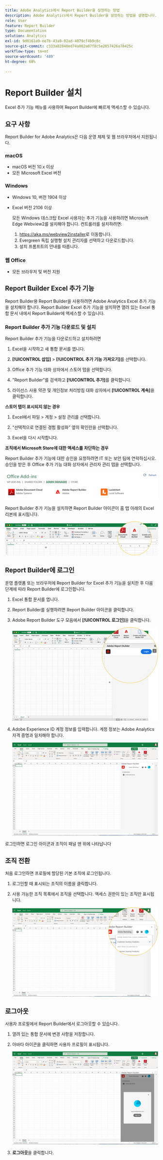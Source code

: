 ```yaml
---
title: Adobe Analytics에서 Report Builder을 설정하는 방법
description: Adobe Analytics에서 Report Builder을 설정하는 방법을 설명합니다.
role: User
feature: Report Builder
type: Documentation
solution: Analytics
exl-id: 9d0161a9-ee7b-43a9-92ad-4079cf4b9c6c
source-git-commit: c333a82848ed74a002a07f8c5e2857426a78425c
workflow-type: tm+mt
source-wordcount: '489'
ht-degree: 68%

---
```


# Report Builder 설치

Excel 추가 기능 메뉴를 사용하여 Report Builder에 빠르게 액세스할 수 있습니다.

## 요구 사항

Report Builder for Adobe Analytics은 다음 운영 체제 및 웹 브라우저에서 지원됩니다.

### macOS

- macOS 버전 10.x 이상
- 모든 Microsoft Excel 버전

### Windows

- Windows 10, 버전 1904 이상
- Excel 버전 2106 이상

  모든 Windows 데스크탑 Excel 사용자는 추가 기능을 사용하려면 Microsoft Edge Webview2를 설치해야 합니다. 컨트롤러를 설치하려면:

   1. <https://aka.ms/webview2installer>로 이동합니다.
   1. Evergreen 독립 실행형 설치 관리자를 선택하고 다운로드합니다.
   1. 설치 프롬프트의 안내를 따릅니다.

### 웹 Office

- 모든 브라우저 및 버전 지원


## Report Builder Excel 추가 기능

Report Builder용 Report Builder을 사용하려면 Adobe Analytics Excel 추가 기능을 설치해야 합니다. Report Builder Excel 추가 기능을 설치하면 열려 있는 Excel 통합 문서 내에서 Report Builder에 액세스할 수 있습니다.

### Report Builder 추가 기능 다운로드 및 설치

Report Builder 추가 기능을 다운로드하고 설치하려면

1. Excel을 시작하고 새 통합 문서를 엽니다.

1. **[!UICONTROL 삽입]** > **[!UICONTROL 추가 기능 가져오기]**&#x200B;를 선택합니다.

1. Office 추가 기능 대화 상자에서 스토어 탭을 선택합니다.

1. &quot;Report Builder&quot;를 검색하고 **[!UICONTROL 추가]**&#x200B;를 클릭합니다.

1. 라이선스 사용 약관 및 개인정보 처리방침 대화 상자에서 **[!UICONTROL 계속]**&#x200B;을 클릭합니다.

**스토어 탭이 표시되지 않는 경우**

1. Excel에서 파일 > 계정 > 설정 관리를 선택합니다.

1. “선택적으로 연결된 경험 활성화” 옆의 확인란을 선택합니다.

1. Excel을 다시 시작합니다.

**조직에서 Microsoft Store에 대한 액세스를 차단하는 경우**

Report Builder 추가 기능에 대한 승인을 요청하려면 IT 또는 보안 팀에 연락하십시오. 승인을 받은 후 Office 추가 기능 대화 상자에서 관리자 관리 탭을 선택합니다.

![Office 추가 기능 대화 상자의 관리자 관리 탭](./assets/image1.png)

Report Builder 추가 기능을 설치하면 Report Builder 아이콘이 홈 탭 아래의 Excel 리본에 표시됩니다.

![Excel의 Report Builder 아이콘](./assets/rb_app_icon.png)

## Report Builder에 로그인

운영 플랫폼 또는 브라우저에 Report Builder for Excel 추가 기능을 설치한 후 다음 단계에 따라 Report Builder에 로그인합니다.

1. Excel 통합 문서를 엽니다.

1. Report Builder를 실행하려면 Report Builder 아이콘을 클릭합니다.

1. Adobe Report Builder 도구 모음에서 **[!UICONTROL 로그인]**&#x200B;을 클릭합니다.

   ![Report Builder 로그인 단추를 클릭합니다.](./assets/rb_login.png)

1. Adobe Experience ID 계정 정보를 입력합니다. 계정 정보는 Adobe Analytics 자격 증명과 일치해야 합니다.

   ![로그인 아이콘 및 조직](./assets/image4.png)

로그인하면 로그인 아이콘과 조직이 패널 맨 위에 나타납니다

## 조직 전환

처음 로그인하면 프로필에 할당된 기본 조직에 로그인됩니다.

1. 로그인할 때 표시되는 조직의 이름을 클릭합니다.

1. 사용 가능한 조직 목록에서 조직을 선택합니다. 액세스 권한이 있는 조직만 표시됩니다.

   ![액세스할 수 있는 조직 목록입니다.](./assets/image5.png)

## 로그아웃

사용자 프로필에서 Report Builder에서 로그아웃할 수 있습니다.

1. 열려 있는 통합 문서에 변경 사항을 저장합니다.

1. 아바타 아이콘을 클릭하면 사용자 프로필이 표시됩니다.

   ![사용자 프로필 아바타와 로그아웃 단추](./assets/image6.png)

1. **로그아웃**&#x200B;을 클릭합니다.
